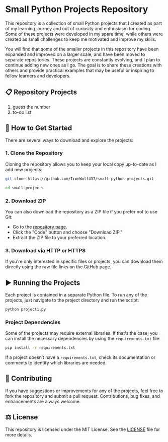 # Small Python Projects Repository
This repository is a collection of small Python projects that I created as part of my learning journey and out of curiosity and enthusiasm for coding. Some of these projects were developed in my spare time, while others were created as small challenges to keep me motivated and improve my skills.

You will find that some of the smaller projects in this repository have been expanded and improved on a larger scale, and have been moved to separate repositories. These projects are constantly evolving, and I plan to continue adding new ones as I go. The goal is to share these creations with others and provide practical examples that may be useful or inspiring to fellow learners and developers.

## 📋 Repository Projects
1. guess the number
2. to-do list

## 🚀 How to Get Started

There are several ways to download and explore the projects:

### 1. **Clone the Repository**

Cloning the repository allows you to keep your local copy up-to-date as I add new projects:

```bash
git clone https://github.com/IronWolf437/small-python-projects.git
```
```bash
cd small-projects
```
### 2. **Download ZIP**

You can also download the repository as a ZIP file if you prefer not to use Git:

- Go to the [repository page](https://github.com/IronWolf437/small-python-projects).
- Click the "Code" button and choose "Download ZIP."
- Extract the ZIP file to your preferred location.

### 3. **Download via HTTP or HTTPS**

If you're only interested in specific files or projects, you can download them directly using the raw file links on the GitHub page.

## ▶️ Running the Projects

Each project is contained in a separate Python file. To run any of the projects, just navigate to the project directory and run the script:

```bash
python project1.py
```

### Project Dependencies

Some of the projects may require external libraries. If that's the case, you can install the necessary dependencies by using the `requirements.txt` file:

```bash
pip install -r requirements.txt
```

If a project doesn’t have a `requirements.txt`, check its documentation or comments to identify which libraries are needed.

## 🤝 Contributing

If you have suggestions or improvements for any of the projects, feel free to fork the repository and submit a pull request. Contributions, bug fixes, and enhancements are always welcome.

## ⚖️ License

This repository is licensed under the MIT License. See the [LICENSE](https://github.com/IronWolf437/small-python-projects?tab=MIT-1-ov-file) file for more details.
